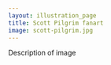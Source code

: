 ```yaml
---
layout: illustration_page
title: Scott Pilgrim fanart
image: scott-pilgrim.jpg
---
```


Description of image